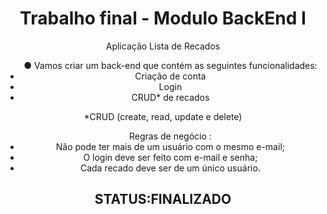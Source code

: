 <h1 align="center">Trabalho final - Modulo BackEnd I</h1>

<p align="center">Aplicação Lista de Recados</p>

 <ul align="center">
● Vamos criar um back-end que contém
as seguintes funcionalidades:
    <li> Criação de conta</li> 
    <li> Login</li>
   <li> CRUD* de recados</li>




</ul>
<p align="center">*CRUD (create, read, update e delete)
</p> 

<ul align="center">
 Regras de negócio :
<li>
 Não pode ter mais de um usuário
  com o mesmo e-mail;
</li> 
<li>
  O login deve ser feito com e-mail e
  senha;
</li>

<li>
  Cada recado deve ser de um único
  usuário.
</li>



</ul>


 <h2 align="center">STATUS:FINALIZADO</h2>
